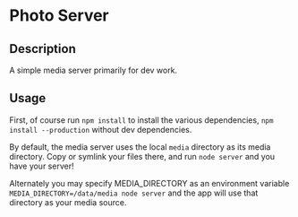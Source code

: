 # Photo Server

## Description
A simple media server primarily for dev work.

## Usage
First, of course run `npm install` to install the various dependencies, `npm install --production` without dev dependencies.

By default, the media server uses the local `media` directory as its media directory. Copy or symlink your files there, and run `node server` and you have your server!

Alternately you may specify MEDIA_DIRECTORY as an environment variable `MEDIA_DIRECTORY=/data/media node server` and the app will use that directory as your media source.
